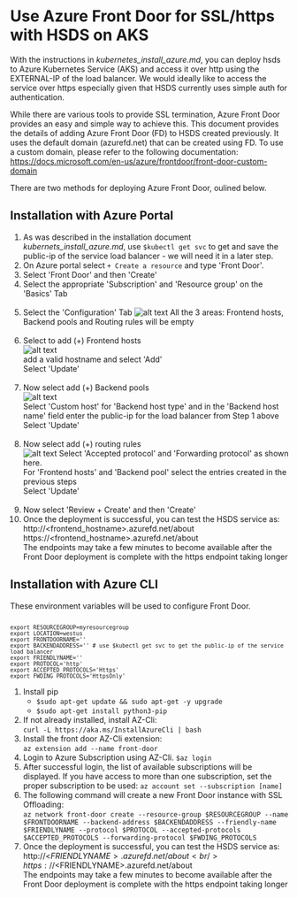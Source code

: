 <h1>Use Azure Front Door for SSL/https with HSDS on AKS</h1>


With the instructions in *kubernetes_install_azure.md*, you can deploy hsds to Azure Kubernetes Service (AKS) and access it over http using the EXTERNAL-IP of the load balancer. We would ideally like to access the service over https especially given that HSDS currently uses simple auth for authentication.

While there are various tools to provide SSL termination, Azure Front Door provides an easy and simple way to achieve this. This document provides the details of adding Azure Front Door (FD) to HSDS created previously. It uses the default domain (azurefd.net) that can be created using FD. To use a custom domain, please refer to the following documentation:
https://docs.microsoft.com/en-us/azure/frontdoor/front-door-custom-domain

There are two methods for deploying Azure Front Door, oulined below.

<h2>Installation with Azure Portal</h2>

1. As was described in the installation document *kubernets_install_azure.md*, use `$kubectl get svc` to get and save the public-ip of the service load balancer - we will need it in a later step.
2. On Azure portal select `+ Create a resource` and type 'Front Door'.
3. Select 'Front Door' and then 'Create'
4. Select the appropriate 'Subscription' and 'Resource group' on the 'Basics' Tab<br> </br>
5. Select the 'Configuration' Tab
   ![alt text](./img/front_door1.jpg "Front Door")
   All the 3 areas: Frontend hosts, Backend pools and Routing rules will be empty<br> </br>
6. Select to add (+) Frontend hosts
    <br>![alt text](./img/front_door2.jpg "Frontend hosts")
    <br>add a valid hostname and select 'Add'<br>Select 'Update' </br><br>
7. Now select add (+) Backend pools
   <br>![alt text](./img/front_door3.jpg "Backend pools")
   <br>Select 'Custom host' for 'Backend host type' and in the 'Backend host name' field enter the public-ip for the load balancer from Step 1 above <br>Select 'Update'<br></br>
8. Now select add (+) routing rules
   <br>![alt text](./img/front_door4.jpg "Routing rules")
   Select 'Accepted protocol' and 'Forwarding protocol' as shown here.
   <br>For 'Frontend hosts' and 'Backend pool' select the entries created in the previous steps</br>Select 'Update'<br></br>
9. Now select 'Review + Create' and then 'Create'
10. Once the deployment is successful, you can test the HSDS service as:
    <br>http://<frontend_hostname>.azurefd.net/about
    <br>https://<frontend_hostname>.azurefd.net/about
    <br>The endpoints may take a few minutes to become available after the Front Door deployment is complete with the https endpoint taking longer


<h2>Installation with Azure CLI</h2>

These environment variables will be used to configure Front Door.
<pre><code><small>
export RESOURCEGROUP=myresourcegroup
export LOCATION=westus
export FRONTDOORNAME=''
export BACKENDADDRESS='' # use $kubectl get svc to get the public-ip of the service load balancer
export FRIENDLYNAME=''
export PROTOCOL='http'
export ACCEPTED_PROTOCOLS='Https'
export FWDING_PROTOCOLS='HttpsOnly'
</small></code></pre>

1.   Install pip
        - `$sudo apt-get update && sudo apt-get -y upgrade`
        - `$sudo apt-get install python3-pip`
2.  If not already installed, install AZ-Cli:<br/> `curl -L https://aka.ms/InstallAzureCli | bash`
3.  Install the front door AZ-Cli extension: <br/> `az extension add --name front-door`
4. Login to Azure Subscription using AZ-Cli. `$az login`
5. After successful login, the list of available subscriptions will be displayed. If you have access to more than one subscription, set the proper subscription to be used: `az account set --subscription [name]`
6. The following command will create a new Front Door instance with SSL Offloading:<br/> `az network front-door create --resource-group $RESOURCEGROUP --name $FRONTDOORNAME --backend-address $BACKENDADDRESS --friendly-name $FRIENDLYNAME --protocol $PROTOCOL --accepted-protocols $ACCEPTED_PROTOCOLS --forwarding-protocol $FWDING_PROTOCOLS`
7. Once the deployment is successful, you can test the HSDS service as:
    <br/>http://<$FRIENDLYNAME>.azurefd.net/about
    <br/>https://<$FRIENDLYNAME>.azurefd.net/about
    <br/>The endpoints may take a few minutes to become available after the Front Door deployment is complete with the https endpoint taking longer